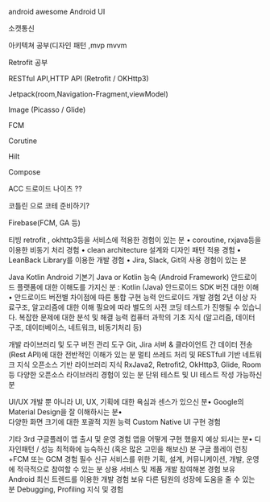 android awesome Android UI

소캣통신

아키텍쳐 공부(디자인 패턴 ,mvp mvvm 

Retrofit 공부

 RESTful API,HTTP API (Retrofit / OKHttp3)

Jetpack(room,Navigation-Fragment,viewModel)

Image (Picasso / Glide)

FCM

Corutine

Hilt

Compose

ACC
 드로이드 나이츠 ??

코틀린 으로 코테 준비하기?

 Firebase(FCM, GA 등)

티빙
retrofit , okhttp3등을 서비스에 적용한 경험이 있는 분
• coroutine, rxjava등을 이용한 비동기 처리 경험
• clean architecture 설계와 디자인 패턴 적용 경험
• LeanBack Library를 이용한 개발 경험
• Jira, Slack, Git의 사용 경험이 있는 분


Java Kotlin Android 기본기
Java or Kotlin 능숙
(Android Framework) 안드로이드 플랫폼에 대한 이해도를 가지신 분 : Kotlin (Java)
안드로이드 SDK 버전 대한 이해• 안드로이드 버전별 차이점에 따른 통합 구현 능력
안드로이드 개발 경험 2년 이상
자료구조, 알고리즘에 대한 이해
필요에 따라 별도의 사전 코딩 테스트가 진행될 수 있습니다.
복잡한 문제에 대한 분석 및 해결 능력
컴퓨터 과학의 기초 지식 (알고리즘, 데이터 구조, 데이터베이스, 네트워크, 비동기처리 등)

개발 라이브러리 및 도구
버전 관리 도구 Git, Jira
서버 & 클라이언트 간 데이터 전송(Rest API)에 대한 전반적인 이해가 있는 분
멀티 쓰레드 처리 및 RESTfull 기반 네트워크 지식
오픈소스 기반 라이브러리 지식
RxJava2, Retrofit2, OkHttp3, Glide, Room 등 다양한 오픈소스 라이브러리 경험이 있는 분
단위 테스트 및 UI 테스트 작성 가능하신 분

UI/UX
 개발 뿐 아니라 UI, UX, 기획에 대한 욕심과 센스가 있으신 분•
 Google의 Material Design을 잘 이해하시는 분•  
다양한 화면 크기에 대한 포괄적 지원 능력
Custom Native UI 구현 경험

기타
3rd
구글플레이 앱 출시 및 운영 경험
 앱을 어떻게 구현 했을지 예상 되시는 분• 
디자인패턴 / 성능 최적화에 능숙하신 (혹은 많은 고민을 해보신) 분
 구글 플레이 런칭+FCM 또는 GCM 경험 필수
신규 서비스를 위한 기획, 설계, 커뮤니케이션, 개발, 운영에 적극적으로 참여할 수 있는 분
상용 서비스 및 제품 개발 참여해본 경험 보유
Android 최신 트렌드를 이용한 개발 경험 보유
다른 팀원의 성장에 도움을 줄 수 있는 분
Debugging, Profiling 지식 및 경험
